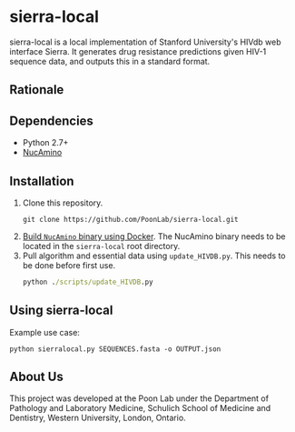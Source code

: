 # sierra-local
sierra-local is a local implementation of Stanford University's HIVdb web interface Sierra. It generates drug resistance predictions given HIV-1 sequence data, and outputs this in a standard format.

## Rationale

## Dependencies
- Python 2.7+
- [NucAmino](https://github.com/hivdb/nucamino)

## Installation
1. Clone this repository.
    ```
    git clone https://github.com/PoonLab/sierra-local.git
    ```
2. [Build `NucAmino` binary using Docker](https://github.com/hivdb/nucamino). The NucAmino binary needs to be located in the `sierra-local` root directory.
3. Pull algorithm and essential data using `update_HIVDB.py`. This needs to be done before first use.
    ```cmd
    python ./scripts/update_HIVDB.py
    ```

## Using sierra-local
Example use case:
```
python sierralocal.py SEQUENCES.fasta -o OUTPUT.json
```

## About Us
This project was developed at the Poon Lab under the Department of Pathology and Laboratory Medicine, Schulich School of Medicine and Dentistry, Western University, London, Ontario.
